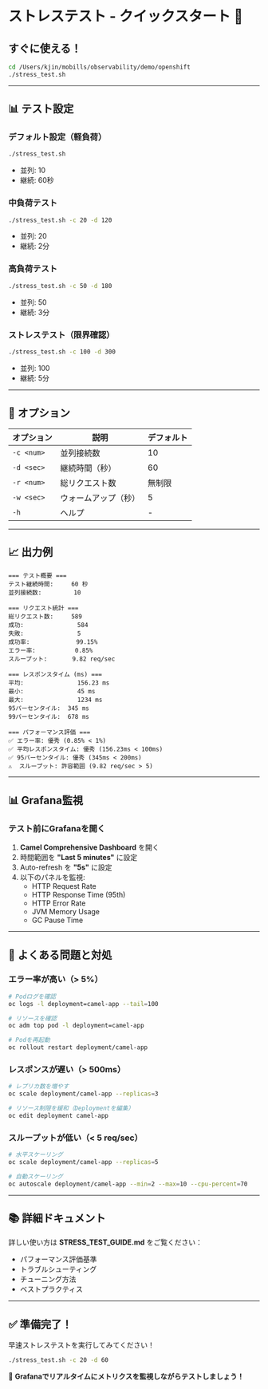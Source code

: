 # ストレステスト - クイックスタート 🚀

## すぐに使える！

```bash
cd /Users/kjin/mobills/observability/demo/openshift
./stress_test.sh
```

---

## 📊 テスト設定

### デフォルト設定（軽負荷）
```bash
./stress_test.sh
```
- 並列: 10
- 継続: 60秒

### 中負荷テスト
```bash
./stress_test.sh -c 20 -d 120
```
- 並列: 20
- 継続: 2分

### 高負荷テスト
```bash
./stress_test.sh -c 50 -d 180
```
- 並列: 50
- 継続: 3分

### ストレステスト（限界確認）
```bash
./stress_test.sh -c 100 -d 300
```
- 並列: 100
- 継続: 5分

---

## 🎯 オプション

| オプション | 説明 | デフォルト |
|---|---|---|
| `-c <num>` | 並列接続数 | 10 |
| `-d <sec>` | 継続時間（秒） | 60 |
| `-r <num>` | 総リクエスト数 | 無制限 |
| `-w <sec>` | ウォームアップ（秒） | 5 |
| `-h` | ヘルプ | - |

---

## 📈 出力例

```
=== テスト概要 ===
テスト継続時間:     60 秒
並列接続数:         10

=== リクエスト統計 ===
総リクエスト数:     589
成功:               584
失敗:               5
成功率:             99.15%
エラー率:           0.85%
スループット:       9.82 req/sec

=== レスポンスタイム (ms) ===
平均:               156.23 ms
最小:               45 ms
最大:               1234 ms
95パーセンタイル:  345 ms
99パーセンタイル:  678 ms

=== パフォーマンス評価 ===
✅ エラー率: 優秀 (0.85% < 1%)
✅ 平均レスポンスタイム: 優秀 (156.23ms < 100ms)
✅ 95パーセンタイル: 優秀 (345ms < 200ms)
⚠️  スループット: 許容範囲 (9.82 req/sec > 5)
```

---

## 📊 Grafana監視

### テスト前にGrafanaを開く

1. **Camel Comprehensive Dashboard** を開く
2. 時間範囲を **"Last 5 minutes"** に設定
3. Auto-refresh を **"5s"** に設定
4. 以下のパネルを監視:
   - HTTP Request Rate
   - HTTP Response Time (95th)
   - HTTP Error Rate
   - JVM Memory Usage
   - GC Pause Time

---

## 🔧 よくある問題と対処

### エラー率が高い（> 5%）

```bash
# Podログを確認
oc logs -l deployment=camel-app --tail=100

# リソースを確認
oc adm top pod -l deployment=camel-app

# Podを再起動
oc rollout restart deployment/camel-app
```

### レスポンスが遅い（> 500ms）

```bash
# レプリカ数を増やす
oc scale deployment/camel-app --replicas=3

# リソース制限を緩和（Deploymentを編集）
oc edit deployment camel-app
```

### スループットが低い（< 5 req/sec）

```bash
# 水平スケーリング
oc scale deployment/camel-app --replicas=5

# 自動スケーリング
oc autoscale deployment/camel-app --min=2 --max=10 --cpu-percent=70
```

---

## 📚 詳細ドキュメント

詳しい使い方は **STRESS_TEST_GUIDE.md** をご覧ください：

- パフォーマンス評価基準
- トラブルシューティング
- チューニング方法
- ベストプラクティス

---

## ✅ 準備完了！

早速ストレステストを実行してみてください！

```bash
./stress_test.sh -c 20 -d 60
```

🎊 **Grafanaでリアルタイムにメトリクスを監視しながらテストしましょう！**


